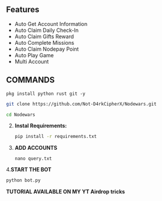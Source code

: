 ## Features

  - Auto Get Account Information
  - Auto Claim Daily Check-In
  - Auto Claim Gifts Reward
  - Auto Complete Missions
  - Auto Claim Nodepay Point
  - Auto Play Game
  - Multi Account

## COMMANDS 
```
pkg install python rust git -y
```
   ```bash
   git clone https://github.com/Not-D4rkCipherX/Nodewars.git
   ```
   ```bash
   cd Nodewars
   ```

2. **Instal Requirements:**
   ```bash
   pip install -r requirements.txt
   ```
3. **ADD ACCOUNTS**
   ```
   nano query.txt
   ```
4.**START THE BOT**
```bash
python bot.py
```
**TUTORIAL AVAILABLE ON MY YT Airdrop tricks**
